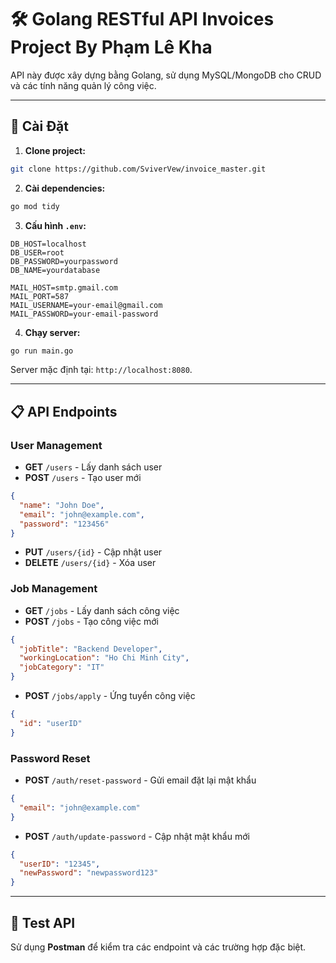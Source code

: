 # 🛠️ Golang RESTful API Invoices Project By Phạm Lê Kha

API này được xây dựng bằng Golang, sử dụng MySQL/MongoDB cho CRUD và các tính năng quản lý công việc.

---

## 🚀 **Cài Đặt**

1. **Clone project:**  
```bash
git clone https://github.com/SviverVew/invoice_master.git
```

2. **Cài dependencies:**  
```bash
go mod tidy
```

3. **Cấu hình `.env`:**  
```env
DB_HOST=localhost
DB_USER=root
DB_PASSWORD=yourpassword
DB_NAME=yourdatabase

MAIL_HOST=smtp.gmail.com
MAIL_PORT=587
MAIL_USERNAME=your-email@gmail.com
MAIL_PASSWORD=your-email-password
```

4. **Chạy server:**  
```bash
go run main.go
```
Server mặc định tại: `http://localhost:8080`.

---

## 📋 **API Endpoints**

### **User Management**
- **GET** `/users` - Lấy danh sách user
- **POST** `/users` - Tạo user mới
```json
{
  "name": "John Doe",
  "email": "john@example.com",
  "password": "123456"
}
```
- **PUT** `/users/{id}` - Cập nhật user
- **DELETE** `/users/{id}` - Xóa user

### **Job Management**
- **GET** `/jobs` - Lấy danh sách công việc
- **POST** `/jobs` - Tạo công việc mới
```json
{
  "jobTitle": "Backend Developer",
  "workingLocation": "Ho Chi Minh City",
  "jobCategory": "IT"
}
```
- **POST** `/jobs/apply` - Ứng tuyển công việc
```json
{
  "id": "userID"
}
```

### **Password Reset**
- **POST** `/auth/reset-password` - Gửi email đặt lại mật khẩu
```json
{
  "email": "john@example.com"
}
```
- **POST** `/auth/update-password` - Cập nhật mật khẩu mới
```json
{
  "userID": "12345",
  "newPassword": "newpassword123"
}
```

---

## 🧪 **Test API**
Sử dụng **Postman** để kiểm tra các endpoint và các trường hợp đặc biệt.
